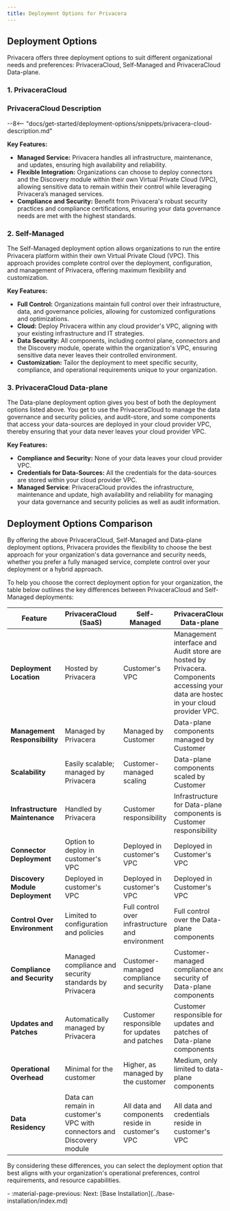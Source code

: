```yaml
---
title: Deployment Options for Privacera
---
```


## Deployment Options

Privacera offers three deployment options to suit different organizational needs and preferences:
PrivaceraCloud, Self-Managed and PrivaceraCloud Data-plane.

### 1. PrivaceraCloud

### PrivaceraCloud Description

--8<-- "docs/get-started/deployment-options/snippets/privacera-cloud-description.md"

**Key Features:**

- **Managed Service:** Privacera handles all infrastructure, maintenance, and updates, ensuring high availability and
  reliability.
- **Flexible Integration:** Organizations can choose to deploy connectors and the Discovery module within their own
  Virtual Private Cloud (VPC), allowing sensitive data to remain within their control while leveraging Privacera’s
  managed services.
- **Compliance and Security:** Benefit from Privacera's robust security practices and compliance certifications,
  ensuring your data governance needs are met with the highest standards.

### 2. Self-Managed

The Self-Managed deployment option allows organizations to run the entire Privacera platform within their own Virtual
Private Cloud (VPC). This approach provides complete control over the deployment, configuration, and management of
Privacera, offering maximum flexibility and customization.

**Key Features:**

- **Full Control:** Organizations maintain full control over their infrastructure, data, and governance policies,
  allowing for customized configurations and optimizations.
- **Cloud:** Deploy Privacera within any cloud provider's VPC, aligning with your existing infrastructure and IT
  strategies.
- **Data Security:** All components, including control plane, connectors and the Discovery module, operate within the
  organization's
  VPC, ensuring sensitive data never leaves their controlled environment.
- **Customization:** Tailor the deployment to meet specific security, compliance, and operational requirements unique to
  your organization.

### 3. PrivaceraCloud Data-plane

The Data-plane deployment option gives you best of both the deployment options listed above. You get to use the
PrivaceraCloud to manage the data governance and security policies, and audit-store, and some components that 
access your data-sources are deployed in your cloud provider VPC, thereby ensuring that your data never leaves 
your cloud provider VPC.

**Key Features:**

- **Compliance and Security:** None of your data leaves your cloud provider VPC.
- **Credentials for Data-Sources:** All the credentials for the data-sources are stored within your cloud provider VPC.
- **Managed Service**: PrivaceraCloud provides the infrastructure, maintenance and update, high availability and
  reliability for managing your data governance and security policies as well as audit information.

## Deployment Options Comparison

By offering the above PrivaceraCloud, Self-Managed and Data-plane deployment options, Privacera provides the flexibility
to choose the best approach for your organization's data governance and security needs, whether you prefer a fully
managed service, complete control over your deployment or a hybrid approach.

To help you choose the correct deployment option for your organization, the table below outlines the key differences
between PrivaceraCloud and Self-Managed deployments:

| Feature                         | PrivaceraCloud (SaaS)                                                  | Self-Managed                                     | PrivaceraCloud Data-plane                                                                                                           |
|---------------------------------|------------------------------------------------------------------------|--------------------------------------------------|-------------------------------------------------------------------------------------------------------------------------------------|
| **Deployment Location**         | Hosted by Privacera                                                    | Customer's VPC                                   | Management interface and Audit store are hosted by Privacera. Components accessing your data are hosted in your cloud provider VPC. |
| **Management Responsibility**   | Managed by Privacera                                                   | Managed by Customer                              | Data-plane components managed by Customer                                                                                           |                                                                                                                             |
| **Scalability**                 | Easily scalable; managed by Privacera                                  | Customer-managed scaling                         | Data-plane components scaled by Customer                                                                                            |
| **Infrastructure Maintenance**  | Handled by Privacera                                                   | Customer responsibility                          | Infrastructure for Data-plane components is Customer responsibility                                                                 |
| **Connector Deployment**        | Option to deploy in customer's VPC                                     | Deployed in customer's VPC                       | Deployed in Customer's VPC                                                                                                          |
| **Discovery Module Deployment** | Deployed in customer's VPC                                             | Deployed in customer's VPC                       | Deployed in Customer's VPC                                                                                                          |
| **Control Over Environment**    | Limited to configuration and policies                                  | Full control over infrastructure and environment | Full control over the Data-plane components                                                                                         |
| **Compliance and Security**     | Managed compliance and security standards by Privacera                 | Customer-managed compliance and security         | Customer-managed compliance and security of Data-plane components                                                                   |
| **Updates and Patches**         | Automatically managed by Privacera                                     | Customer responsible for updates and patches     | Customer responsible for updates and patches of Data-plane components                                                               |
| **Operational Overhead**        | Minimal for the customer                                               | Higher, as managed by the customer               | Medium, only limited to data-plane components                                                                                       |
| **Data Residency**              | Data can remain in customer's VPC with connectors and Discovery module | All data and components reside in customer's VPC | All data and credentials reside in customer's VPC                                                                                   |

By considering these differences, you can select the deployment option that best aligns with your organization's
operational preferences, control requirements, and resource capabilities.

<div class="grid cards" markdown>
-   :material-page-previous: Next: [Base Installation](../base-installation/index.md)
</div>

